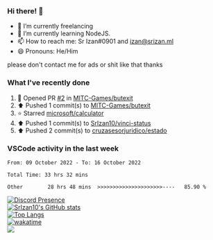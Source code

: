 ### Hi there! 👋

- 🔭 I’m currently freelancing
- 🌱 I’m currently learning NodeJS.
- 📫 How to reach me: Sr Izan#0901 and izan@srizan.ml
- 😄 Pronouns: He/Him

please don't contact me for ads or shit like that thanks

### What I've recently done

<!--RECENT_ACTIVITY:start-->
1. 💪 Opened PR [#2](https://github.com/MITC-Games/butexit/pull/2) in [MITC-Games/butexit](https://github.com/MITC-Games/butexit)
2. ⬆️ Pushed 1 commit(s) to [MITC-Games/butexit](https://github.com/MITC-Games/butexit)
3. ⭐ Starred [microsoft/calculator](https://github.com/microsoft/calculator)
4. ⬆️ Pushed 1 commit(s) to [SrIzan10/vinci-status](https://github.com/SrIzan10/vinci-status)
5. ⬆️ Pushed 2 commit(s) to [cruzasesorjuridico/estado](https://github.com/cruzasesorjuridico/estado)
<!--RECENT_ACTIVITY:end-->

### VSCode activity in the last week

<!--START_SECTION:waka-->

```text
From: 09 October 2022 - To: 16 October 2022

Total Time: 33 hrs 32 mins

Other        28 hrs 48 mins  >>>>>>>>>>>>>>>>>>>>>----   85.90 %
```

<!--END_SECTION:waka-->

[![Discord Presence](https://lanyard.cnrad.dev/api/703974042700611634)](https://discord.com/users/703974042700611634)  
[![SrIzan10's GitHub stats](https://github-readme-stats.vercel.app/api?username=SrIzan10&show_icons=true&theme=dark&count_private=true)](https://github.com/anuraghazra/github-readme-stats)  
[![Top Langs](https://github-readme-stats.vercel.app/api/top-langs/?username=SrIzan10&layout=compact&theme=dark&count_private=true)](https://github.com/anuraghazra/github-readme-stats)  
[![wakatime](https://wakatime.com/badge/user/4ad16edf-eadc-48d9-b010-26f275fe0be6.svg)](https://wakatime.com/@4ad16edf-eadc-48d9-b010-26f275fe0be6)   
![](https://metrics.lecoq.io/SrIzan10?base.repositories=0&languages=1&isocalendar=1&followup=1)
